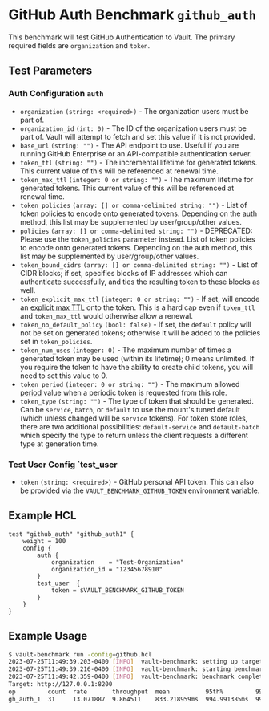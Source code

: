 # GitHub Auth Benchmark `github_auth`

This benchmark will test GitHub Authentication to Vault. The primary required fields are `organization` and `token`.

## Test Parameters

### Auth Configuration `auth`

- `organization` `(string: <required>)` - The organization users must be part of.
- `organization_id` `(int: 0)` - The ID of the organization users must be part of. Vault will attempt to fetch and set this value if it is not provided.
- `base_url` `(string: "")` - The API endpoint to use. Useful if you are running GitHub Enterprise or an API-compatible authentication server.
- `token_ttl` `(string: "")` - The incremental lifetime for generated tokens. This current value of this will be referenced at renewal time.
- `token_max_ttl` `(integer: 0 or string: "")` - The maximum lifetime for generated tokens. This current value of this will be referenced at renewal time.
- `token_policies` `(array: [] or comma-delimited string: "")` - List of token policies to encode onto generated tokens. Depending on the auth method, this list may be supplemented by user/group/other values.
- `policies` `(array: [] or comma-delimited string: "")` - DEPRECATED: Please use the `token_policies` parameter instead. List of token policies to encode onto generated tokens. Depending on the auth method, this list may be supplemented by user/group/other values.
- `token_bound_cidrs` `(array: [] or comma-delimited string: "")` - List of CIDR blocks; if set, specifies blocks of IP addresses which can authenticate successfully, and ties the resulting token to these blocks as well.
- `token_explicit_max_ttl` `(integer: 0 or string: "")` - If set, will encode an [explicit max TTL](https://developer.hashicorp.com/vault/docs/concepts/tokens#token-time-to-live-periodic-tokens-and-explicit-max-ttls) onto the token. This is a hard cap even if `token_ttl` and `token_max_ttl` would otherwise allow a renewal.
- `token_no_default_policy` `(bool: false)` - If set, the `default` policy will not be set on generated tokens; otherwise it will be added to the policies set in `token_policies`.
- `token_num_uses` `(integer: 0)` - The maximum number of times a generated token may be used (within its lifetime); 0 means unlimited. If you require the token to have the ability to create child tokens, you will need to set this value to 0.
- `token_period` `(integer: 0 or string: "")` - The maximum allowed [period](https://developer.hashicorp.com/vault/docs/concepts/tokens#token-time-to-live-periodic-tokens-and-explicit-max-ttls) value when a periodic token is requested from this role.
- `token_type` `(string: "")` - The type of token that should be generated. Can be `service`, `batch`, or `default` to use the mount's tuned default (which unless changed will be `service` tokens). For token store roles, there are two additional possibilities: `default-service` and `default-batch` which specify the type to return unless the client requests a different type at generation time.

### Test User Config `test_user

- `token` `(string: <required>)` - GitHub personal API token.  This can also be provided via the `VAULT_BENCHMARK_GITHUB_TOKEN` environment variable.

## Example HCL

```hcl
test "github_auth" "github_auth1" {
    weight = 100
    config {
        auth {
            organization    = "Test-Organization"
            organization_id = "12345678910"
        }
        test_user  {
            token = $VAULT_BENCHMARK_GITHUB_TOKEN
        }
    }
}
```

## Example Usage

```bash
$ vault-benchmark run -config=github.hcl
2023-07-25T11:49:39.203-0400 [INFO]  vault-benchmark: setting up targets
2023-07-25T11:49:39.216-0400 [INFO]  vault-benchmark: starting benchmarks: duration=2s
2023-07-25T11:49:42.359-0400 [INFO]  vault-benchmark: benchmark complete
Target: http://127.0.0.1:8200
op         count  rate       throughput  mean          95th%         99th%         successRatio
gh_auth_1  31     13.071887  9.864511    833.218959ms  994.991385ms  999.354042ms  100.00%
```
